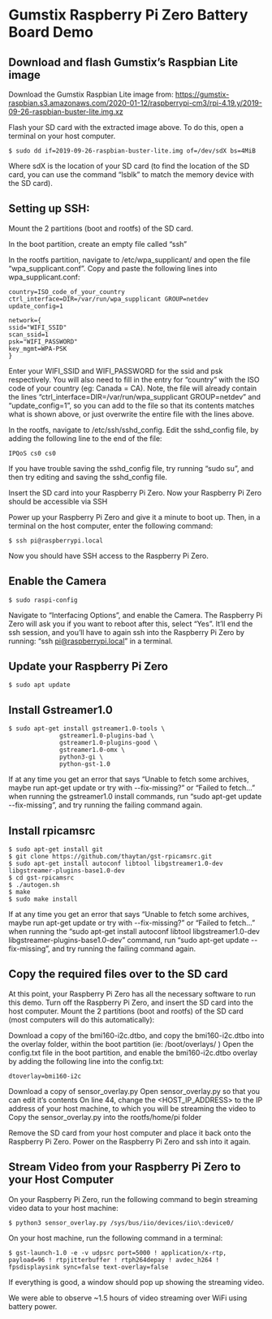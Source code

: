# Gumstix Raspberry Pi Zero Battery Board Demo

## Download and flash Gumstix’s Raspbian Lite image 
Download the Gumstix Raspbian Lite image from:
https://gumstix-raspbian.s3.amazonaws.com/2020-01-12/raspberrypi-cm3/rpi-4.19.y/2019-09-26-raspbian-buster-lite.img.xz

Flash your SD card with the extracted image above. To do this, open a terminal on your host computer. 
```
$ sudo dd if=2019-09-26-raspbian-buster-lite.img of=/dev/sdX bs=4MiB
```
Where sdX is the location of your SD card (to find the location of the SD card, you can use the command “lsblk” to match the memory device with the SD card). 

## Setting up SSH:

Mount the 2 partitions (boot and rootfs) of the SD card.

In the boot partition, create an empty file called “ssh” 

In the rootfs partition, navigate to /etc/wpa_supplicant/ and open the file “wpa_supplicant.conf”. 
Copy and paste the following lines into wpa_supplicant.conf:
```
country=ISO_code_of_your_country
ctrl_interface=DIR=/var/run/wpa_supplicant GROUP=netdev
update_config=1

network={
ssid="WIFI_SSID"
scan_ssid=1
psk="WIFI_PASSWORD"
key_mgmt=WPA-PSK
}
```
Enter your WIFI_SSID and WIFI_PASSWORD for the ssid and psk respectively. You will also need to fill in the entry for “country” with the ISO code of your country (eg: Canada = CA). Note, the file will already contain the lines  “ctrl_interface=DIR=/var/run/wpa_supplicant GROUP=netdev” and “update_config=1”, so you can add to the file so that its contents matches what is shown above, or just overwrite the entire file with the lines above.

In the rootfs, navigate to /etc/ssh/sshd_config. Edit the sshd_config file, by adding the following line to the end of the file: 
```
IPQoS cs0 cs0
```
If you have trouble saving the sshd_config file, try running “sudo su”, and then try editing and saving the sshd_config file.

Insert the SD card into your Raspberry Pi Zero. Now your Raspberry Pi Zero should be accessible via SSH 

Power up your Raspberry Pi Zero and give it a minute to boot up. Then, in a terminal on the host computer, enter the following command:
```
$ ssh pi@raspberrypi.local
```
Now you should have SSH access to the Raspberry Pi Zero.

## Enable the Camera
```
$ sudo raspi-config
```

Navigate to “Interfacing Options”, and enable the Camera. The Raspberry Pi Zero will ask you if you want to reboot after this, select “Yes”. It’ll end the ssh session, and you’ll have to again ssh into the Raspberry Pi Zero by running: “ssh pi@raspberrypi.local” in a terminal. 

## Update your Raspberry Pi Zero
```
$ sudo apt update
```

## Install Gstreamer1.0
```
$ sudo apt-get install gstreamer1.0-tools \
              gstreamer1.0-plugins-bad \
              gstreamer1.0-plugins-good \
              gstreamer1.0-omx \
              python3-gi \
              python-gst-1.0

```
  
If at any time you get an error that says “Unable to fetch some archives, maybe run apt-get update or try with --fix-missing?” or “Failed to fetch…” when running the gstreamer1.0 install commands, run “sudo apt-get update --fix-missing”, and try running the failing command again.

## Install rpicamsrc
```
$ sudo apt-get install git
$ git clone https://github.com/thaytan/gst-rpicamsrc.git
$ sudo apt-get install autoconf libtool libgstreamer1.0-dev libgstreamer-plugins-base1.0-dev
$ cd gst-rpicamsrc
$ ./autogen.sh 
$ make 
$ sudo make install
```

If at any time you get an error that says “Unable to fetch some archives, maybe run apt-get update or try with --fix-missing?” or “Failed to fetch…” when running the “sudo apt-get install autoconf libtool libgstreamer1.0-dev libgstreamer-plugins-base1.0-dev” command, run “sudo apt-get update --fix-missing”, and try running the failing command again.

## Copy the required files over to the SD card
At this point, your Raspberry Pi Zero has all the necessary software to run this demo. Turn off the Raspberry Pi Zero, and insert the SD card into the host computer.
Mount the 2 partitions (boot and rootfs) of the SD card (most computers will do this automatically): 

Download a copy of the bmi160-i2c.dtbo, and copy the bmi160-i2c.dtbo into the overlay folder, within the boot partition (ie: /boot/overlays/ )
Open the config.txt file in the boot partition, and enable the bmi160-i2c.dtbo overlay by adding the following line into the config.txt:
```
dtoverlay=bmi160-i2c
```

Download a copy of sensor_overlay.py 
Open sensor_overlay.py so that you can edit it’s contents
On line 44, change the <HOST_IP_ADDRESS> to the IP address of your host machine, to which you will be streaming the video to
Copy the sensor_overlay.py into the rootfs/home/pi folder

Remove the SD card from your host computer and place it back onto the Raspberry Pi Zero. Power on the Raspberry Pi Zero and ssh into it again.

## Stream Video from your Raspberry Pi Zero to your Host Computer
On your Raspberry Pi Zero, run the following command to begin streaming video data to your host machine: 
```
$ python3 sensor_overlay.py /sys/bus/iio/devices/iio\:device0/
```

On your host machine, run the following command in a terminal: 
```
$ gst-launch-1.0 -e -v udpsrc port=5000 ! application/x-rtp, payload=96 ! rtpjitterbuffer ! rtph264depay ! avdec_h264 ! fpsdisplaysink sync=false text-overlay=false
```

If everything is good, a window should pop up showing the streaming video. 

We were able to observe ~1.5 hours of video streaming over WiFi using battery power. 


